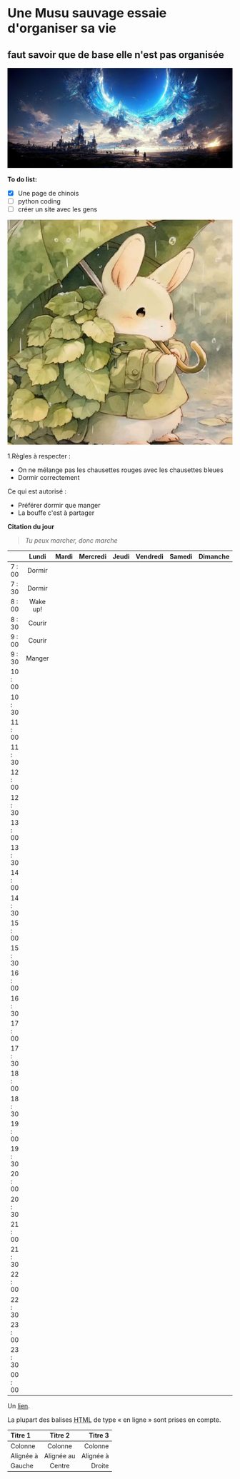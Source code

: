 # Une Musu sauvage essaie d'organiser sa vie
## faut savoir que de base elle n'est pas organisée

![peut-être que notre ciel c'est juste l'océan d'un autre monde](3e2a639e0bf40be923e8d62dc7089494.jpg "coucou, j'ai rien à te dire")

**To do list:**
- [x] Une page de chinois
- [ ] python coding
- [ ] créer un site avec les gens

![Mignon](30fcd460d7e56be8ad43862462c6b699.jpg "pour t'encourager")

1.Règles à respecter :
* On ne mélange pas les chausettes rouges avec les chausettes bleues
* Dormir correctement

Ce qui est autorisé :
- Préférer dormir que manger
- La bouffe c'est à partager


**Citation du jour**
> *Tu peux marcher, donc marche*





|          |  Lundi  | Mardi | Mercredi | Jeudi | Vendredi | Samedi | Dimanche |
|:---------|:-------:|:-----:|:--------:|:-----:|:--------:|:------:|---------:|
|  7 : 00  | Dormir  | 
|  7 : 30  | Dormir
|  8 : 00  | Wake up!
|  8 : 30  | Courir
|  9 : 00  | Courir
|  9 : 30  | Manger
| 10 : 00  | 
| 10 : 30  |
| 11 : 00  |
| 11 : 30  |
| 12 : 00  |
| 12 : 30  |
| 13 : 00  |
| 13 : 30  |
| 14 : 00  |
| 14 : 30  |
| 15 : 00  |
| 15 : 30  |
| 16 : 00  |
| 16 : 30  |
| 17 : 00  |
| 17 : 30  |
| 18 : 00  |
| 18 : 30  |
| 19 : 00  |
| 19 : 30  |
| 20 : 00  |
| 20 : 30  |
| 21 : 00  |
| 21 : 30  |
| 22 : 00  |
| 22 : 30  |
| 23 : 00  |
| 23 : 30  |
| 00 : 00  |








Un [lien](http://example.com).


La plupart des balises <abbr title="Hypertext Markup Language">HTML</abbr> de type « en ligne » sont prises en compte.

| Titre 1       |     Titre 2     |        Titre 3 |
| :------------ | :-------------: | -------------: |
| Colonne       |     Colonne     |        Colonne |
| Alignée à     |   Alignée au    |      Alignée à |
| Gauche        |     Centre      |         Droite |
````
